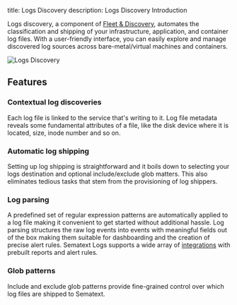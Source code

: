 title: Logs Discovery
description: Logs Discovery Introduction

Logs discovery, a component of [Fleet & Discovery](https://sematext.com/docs/fleet/), automates the classification and shipping of your infrastructure, application, and container log files. With a user-friendly interface, you can easily explore and manage discovered log sources across bare-metal/virtual machines and containers.

![Logs Discovery]("../images/fleet/fnd-discovery-services.png")

## Features

### Contextual log discoveries

Each log file is linked to the service that's writing to it. Log file metadata reveals some fundamental attributes of a file, like the disk device where it is located, size, inode number and so on.

### Automatic log shipping

Setting up log shipping is straightforward and it boils down to selecting your logs destination and optional include/exclude glob matters. This also eliminates tedious tasks that stem from the provisioning of log shippers.

### Log parsing

A predefined set of regular expression patterns are automatically applied to a log file making it convenient to get started without additional hassle. Log parsing structures the raw log events into events with meaningful fields out of the box making them suitable for dashboarding and the creation of precise alert rules. Sematext Logs supports a wide array of [integrations](https://sematext.com/docs/integration/#logging) with prebuilt reports and alert rules.

### Glob patterns

Include and exclude glob patterns provide fine-grained control over which log files are shipped to Sematext.
